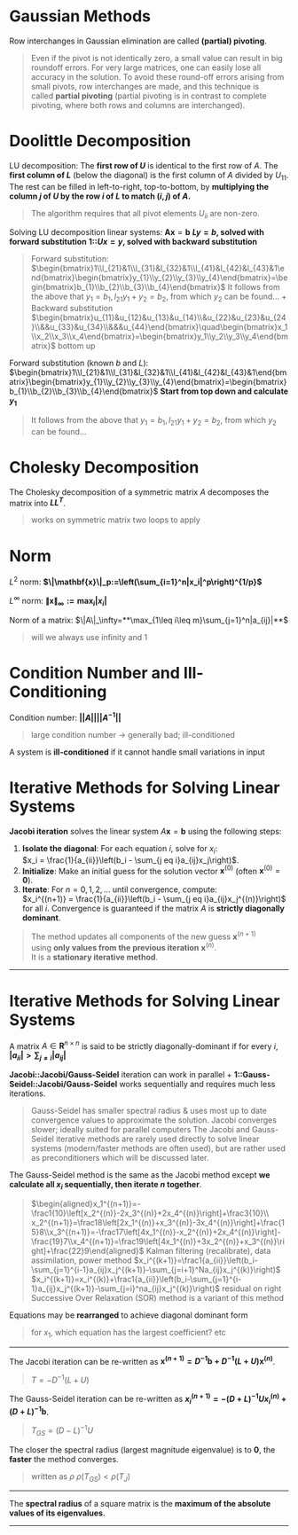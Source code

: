 # Gaussian Methods

Row interchanges in Gaussian elimination are called **(partial) pivoting**.
> Even if the pivot is not identically zero, a small value can result in big roundoff errors. For very large matrices, one can easily lose all accuracy in the solution. To avoid these round-off errors arising from small pivots, row interchanges are made, and this technique is called **partial pivoting** (partial pivoting is in contrast to complete pivoting, where both rows and columns are interchanged). 

# Doolittle Decomposition

LU decomposition:
The **first row of $U$** is identical to the first row of $A$.
The **first column of $L$** (below the diagonal) is the first column of $A$ divided by $U_{11}$.
The rest can be filled in left-to-right, top-to-bottom, by **multiplying the column $j$ of $U$ by the row $i$ of $L$ to match $(i,j)$ of $A$.**
>The algorithm requires that all pivot elements $U_{ii}$ are non-zero.

Solving LU decomposition linear systems:
$\mathbf{A}\mathbf{x}=\mathbf{b}$
**$L y = b$, solved with forward substitution**
**1::$Ux = y$, solved with backward substitution**
> Forward substitution:
> $\begin{bmatrix}1\\l_{21}&1\\l_{31}&l_{32}&1\\l_{41}&l_{42}&l_{43}&1\end{bmatrix}\begin{bmatrix}y_{1}\\y_{2}\\y_{3}\\y_{4}\end{bmatrix}=\begin{bmatrix}b_{1}\\b_{2}\\b_{3}\\b_{4}\end{bmatrix}$
> It follows from the above that $y_1=b_1,l_{21}y_1+y_2=b_2$, from which $y_2$ can be found...
> +
> Backward substitution
> $\begin{bmatrix}u_{11}&u_{12}&u_{13}&u_{14}\\&u_{22}&u_{23}&u_{24}\\&&u_{33}&u_{34}\\&&&u_{44}\end{bmatrix}\quad\begin{bmatrix}x_1\\x_2\\x_3\\x_4\end{bmatrix}=\begin{bmatrix}y_1\\y_2\\y_3\\y_4\end{bmatrix}$
> bottom up

Forward substitution (known $b$ and $L$):
 $\begin{bmatrix}1\\l_{21}&1\\l_{31}&l_{32}&1\\l_{41}&l_{42}&l_{43}&1\end{bmatrix}\begin{bmatrix}y_{1}\\y_{2}\\y_{3}\\y_{4}\end{bmatrix}=\begin{bmatrix}b_{1}\\b_{2}\\b_{3}\\b_{4}\end{bmatrix}$
**Start from top down and calculate $y_1$**
> It follows from the above that $y_1=b_1,l_{21}y_1+y_2=b_2$, from which $y_2$ can be found...

# Cholesky Decomposition

The Cholesky decomposition of a symmetric matrix $A$ decomposes the matrix into **$LL^T$**.
> works on symmetric matrix
> two loops to apply

# Norm

$L^2$ norm: 
**$\|\mathbf{x}\|_p:=\left(\sum_{i=1}^n|x_i|^p\right)^{1/p}$**

$L^\infty$ norm: 
**$\|\mathbf{x}\|_\infty:=\max_i|x_i|$**

Norm of a matrix: $\|A\|_\infty=**\max_{1\leq i\leq m}\sum_{j=1}^n|a_{ij}|**$
> will we always use infinity and 1

# Condition Number and Ill-Conditioning

Condition number: **$||A|| ||A^{-1}||$**
> large condition number -> generally bad; ill-conditioned

A system is **ill-conditioned** if it cannot handle small variations in input

# Iterative Methods for Solving Linear Systems

**Jacobi iteration** solves the linear system $A\mathbf{x} = \mathbf{b}$ using the following steps:
1. **Isolate the diagonal**: For each equation $i$, solve for $x_i$:  
    $x_i = \frac{1}{a_{ii}}\left(b_i - \sum_{j eq i}a_{ij}x_j\right)$.
2. **Initialize**: Make an initial guess for the solution vector $\mathbf{x}^{(0)}$ (often $\mathbf{x}^{(0)} = \mathbf{0}$).
3. **Iterate**: For $n = 0, 1, 2, ...$ until convergence, compute:  
    $x_i^{(n+1)} = \frac{1}{a_{ii}}\left(b_i - \sum_{j eq i}a_{ij}x_j^{(n)}\right)$ for all $i$.
Convergence is guaranteed if the matrix $A$ is **strictly diagonally dominant**.  
> The method updates all components of the new guess $\mathbf{x}^{(n+1)}$ using **only values from the previous iteration** $\mathbf{x}^{(n)}$.  
> It is a **stationary iterative method**.

***

# Iterative Methods for Solving Linear Systems

A matrix $A\in\mathbf{R}^{n\times n}$ is said to be strictly diagonally-dominant if for every $i$, **$|a_{ii}|>\sum_{j\neq i}|a_{ij}|$**

**Jacobi::Jacobi/Gauss-Seidel** iteration can work in parallel
+
**1::Gauss-Seidel::Jacobi/Gauss-Seidel** works sequentially and requires much less iterations.
> Gauss-Seidel has smaller spectral radius & uses most up to date convergence values to approximate the solution. Jacobi converges slower; ideally suited for parallel computers
> The Jacobi and Gauss-Seidel iterative methods are rarely used directly to solve linear systems (modern/faster methods are often used), but are rather used as preconditioners which will be discussed later.

The Gauss-Seidel method is the same as the Jacobi method except **we calculate all $x_i$ sequentially, then iterate $n$ together**.
> $\begin{aligned}x_1^{(n+1)}=-\frac1{10}\left[x_2^{(n)}-2x_3^{(n)}+2x_4^{(n)}\right]+\frac3{10}\\ x_2^{(n+1)}=\frac18\left[2x_1^{(n)}+x_3^{(n)}-3x_4^{(n)}\right]+\frac{15}8\\x_3^{(n+1)}=-\frac17\left[4x_1^{(n)}-x_2^{(n)}+2x_4^{(n)}\right]-\frac{19}7\\x_4^{(n+1)}=\frac19\left[4x_1^{(n)}+3x_2^{(n)}+x_3^{(n)}\right]+\frac{22}9\end{aligned}$
> Kalman filtering (recalibrate), data assimilation, power method
> $x_i^{(k+1)}=\frac1{a_{ii}}\left(b_i-\sum_{j=1}^{i-1}a_{ij}x_j^{(k+1)}-\sum_{j=i+1}^Na_{ij}x_j^{(k)}\right)$
> $x_i^{(k+1)}=x_i^{(k)}+\frac1{a_{ii}}\left(b_i-\sum_{j=1}^{i-1}a_{ij}x_j^{(k+1)}-\sum_{j=i}^na_{ij}x_j^{(k)}\right)$
> residual on right
> Successive Over Relaxation (SOR) method is a variant of this method

Equations may be **rearranged** to achieve diagonal dominant form
> for $x_1$, which equation has the largest coefficient? etc

***

The Jacobi iteration can be re-written as **$\mathbf{x}^{(n+1)}=D^{-1}\mathbf{b}+D^{-1}(L+U)\mathbf{x}^{(n)}$**.
> $T = -D^{-1}(L + U)$

The Gauss-Seidel iteration can be re-written as **$x_i^{(n+1)}=-(D+L)^{-1}Ux_i^{(n)}+(D+L)^{-1}\mathbf{b}$**.
> $T_{GS} = (D-L)^{-1}U$

The closer the spectral radius (largest magnitude eigenvalue) is to **0**, the **faster** the method converges.
> written as $\rho$
> $\rho(T_{GS}) < \rho(T_J)$

***

The **spectral radius** of a square matrix is the **maximum of the absolute values of its eigenvalues**.
***
